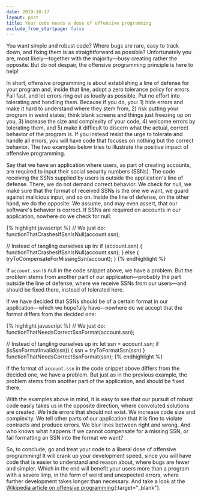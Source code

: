 ```yaml
---
date: 2019-10-17
layout: post
title: Your code needs a dose of offensive programming
exclude_from_startpage: false
---
```

You want simple and robust code? Where bugs are rare, easy to track down, and fixing them is as straightforward as possible? Unfortunately you are, most likely&mdash;together with the majority&mdash;busy creating rather the opposite. But do not despair, the offensive programming principle is here to help!

In short, offensive programming is about establishing a line of defense for your program and, inside that line, adopt a zero tolerance policy for errors. Fail fast, and let errors ring out as loudly as possible. Put no effort into tolerating and handling them. Because if you do, you: 1) hide errors and make it hard to understand where they stem from, 2) risk putting your program in weird states; think blank screens and things just freezing up on you, 3) increase the size and complexity of your code, 4) welcome errors by tolerating them, and 5) make it difficult to discern what the actual, correct behavior of the program is. If you instead resist the urge to tolerate and handle all errors, you will have code that focuses on nothing but the correct behavior. The two examples below tries to illustrate the positive impact of offensive programming.

Say that we have an application where users, as part of creating accounts, are required to input their social security numbers (SSNs). The code receiving the SSNs supplied by users is outside the application's line of defense. There, we do not demand correct behavior. We check for null, we make sure that the format of received SSNs is the one we want, we guard against malicious input, and so on. Inside the line of defense, on the other hand, we do the opposite: We assume, and may even assert, that our software's behavior is correct. If SSNs are required on accounts in our application, nowhere do we check for null:

{% highlight javascript %}
// We just do:
functionThatCrashesIfSsnIsNull(account.ssn);

// Instead of tangling ourselves up in:
if (account.ssn) {
  functionThatCrashesIfSsnIsNull(account.ssn);
} else {
  tryToCompensateForMissingSsn(account);
}
{% endhighlight %}

If `account.ssn` is null in the code snippet above, we have a problem. But the problem stems from another part of our application&mdash;probably the part outside the line of defense, where we receive SSNs from our users&mdash;and should be fixed there, instead of tolerated here.

If we have decided that SSNs should be of a certain format in our application&mdash;which we hopefully have&mdash;nowhere do we accept that the format differs from the decided one:

{% highlight javascript %}
// We just do:
functionThatNeedsCorrectSsnFormat(account.ssn);

// Instead of tangling ourselves up in:
let ssn = account.ssn;
if (isSsnFormatInvalid(ssn)) {
  ssn = tryToFormatSsn(ssn)
}
functionThatNeedsCorrectSsnFormat(ssn);
{% endhighlight %}

If the format of `account.ssn` in the code snippet above differs from the decided one, we have a problem. But just as in the previous example, the problem stems from another part of the application, and should be fixed there.

With the examples above in mind, it is easy to see that our pursuit of robust code easily takes us in the opposite direction, where convoluted solutions are created. We hide errors that should not exist. We increase code size and complexity. We tell other parts of our application that it is fine to violate contracts and produce errors. We blur lines between right and wrong. And who knows what happens if we cannot compensate for a missing SSN, or fail formatting an SSN into the format we want?

So, to conclude, go and treat your code to a liberal dose of offensive programming! It will crank up your development speed, since you will have code that is easier to understand and reason about, where bugs are fewer and simpler. Which in the end will benefit your users more than a program with a severe limp, in the form of weird and unexpected errors, where further development takes longer than necessary. And take a look at the [Wikipedia article on offensive programming](https://en.wikipedia.org/wiki/Offensive_programming){:target="_blank"}.
